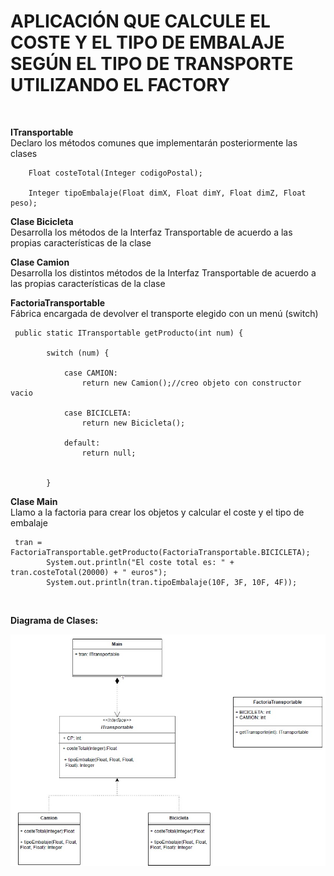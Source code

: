 # APLICACIÓN QUE CALCULE EL COSTE Y EL TIPO DE EMBALAJE SEGÚN EL TIPO DE TRANSPORTE UTILIZANDO EL FACTORY
<br>

**ITransportable<br>**
Declaro los métodos comunes que implementarán posteriormente las clases

```
    Float costeTotal(Integer codigoPostal);

    Integer tipoEmbalaje(Float dimX, Float dimY, Float dimZ, Float peso);
```
**Clase Bicicleta <br>**
Desarrolla los métodos de la Interfaz Transportable de acuerdo a las propias características de la clase



**Clase Camion<br>**
Desarrolla los distintos métodos de la Interfaz Transportable de acuerdo 
a las propias características de la clase

**FactoriaTransportable<br>**
Fábrica encargada de devolver el transporte elegido con un menú (switch)

```
 public static ITransportable getProducto(int num) {

        switch (num) {

            case CAMION:
                return new Camion();//creo objeto con constructor vacio

            case BICICLETA:
                return new Bicicleta();

            default:
                return null;


        }
 ```       
**Clase Main<br>**
Llamo a la factoria para crear los objetos y calcular el coste y el tipo de embalaje

```
 tran = FactoriaTransportable.getProducto(FactoriaTransportable.BICICLETA);
        System.out.println("El coste total es: " + tran.costeTotal(20000) + " euros");
        System.out.println(tran.tipoEmbalaje(10F, 3F, 10F, 4F));
```        

<br>

**Diagrama de Clases:**
<br>

![Diagrama](diagramaFactory.jpg)